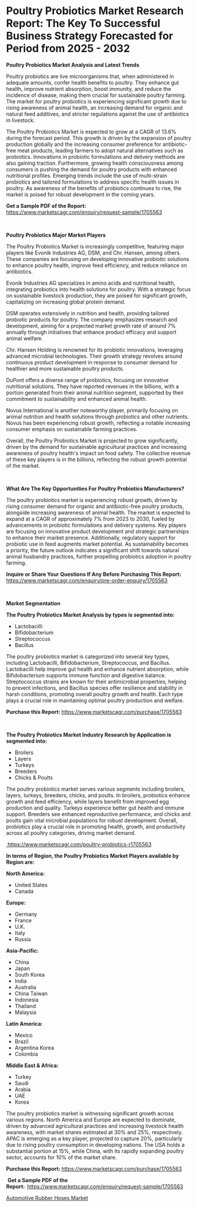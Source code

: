 <p><h1>Poultry Probiotics Market Research Report: The Key To Successful Business Strategy Forecasted for Period from 2025 - 2032</h1></p><p><strong>Poultry Probiotics Market Analysis and Latest Trends</strong></p>
<p><p>Poultry probiotics are live microorganisms that, when administered in adequate amounts, confer health benefits to poultry. They enhance gut health, improve nutrient absorption, boost immunity, and reduce the incidence of disease, making them crucial for sustainable poultry farming. The market for poultry probiotics is experiencing significant growth due to rising awareness of animal health, an increasing demand for organic and natural feed additives, and stricter regulations against the use of antibiotics in livestock.</p><p>The Poultry Probiotics Market is expected to grow at a CAGR of 13.6% during the forecast period. This growth is driven by the expansion of poultry production globally and the increasing consumer preference for antibiotic-free meat products, leading farmers to adopt natural alternatives such as probiotics. Innovations in probiotic formulations and delivery methods are also gaining traction. Furthermore, growing health consciousness among consumers is pushing the demand for poultry products with enhanced nutritional profiles. Emerging trends include the use of multi-strain probiotics and tailored formulations to address specific health issues in poultry. As awareness of the benefits of probiotics continues to rise, the market is poised for robust development in the coming years.</p></p>
<p><strong>Get a Sample PDF of the Report:&nbsp;</strong> <a href="https://www.marketscagr.com/enquiry/request-sample/1705563?utm_campaign=3188&utm_medium=2&utm_source=Github&utm_content=ia&utm_term=01042025&utm_id=poultry-probiotics">https://www.marketscagr.com/enquiry/request-sample/1705563</a></p>
<p>&nbsp;</p>
<p><strong>Poultry Probiotics Major Market Players</strong></p>
<p><p>The Poultry Probiotics Market is increasingly competitive, featuring major players like Evonik Industries AG, DSM, and Chr. Hansen, among others. These companies are focusing on developing innovative probiotic solutions to enhance poultry health, improve feed efficiency, and reduce reliance on antibiotics.</p><p>Evonik Industries AG specializes in amino acids and nutritional health, integrating probiotics into health solutions for poultry. With a strategic focus on sustainable livestock production, they are poised for significant growth, capitalizing on increasing global protein demand.</p><p>DSM operates extensively in nutrition and health, providing tailored probiotic products for poultry. The company emphasizes research and development, aiming for a projected market growth rate of around 7% annually through initiatives that enhance product efficacy and support animal welfare.</p><p>Chr. Hansen Holding is renowned for its probiotic innovations, leveraging advanced microbial technologies. Their growth strategy revolves around continuous product development in response to consumer demand for healthier and more sustainable poultry products.</p><p>DuPont offers a diverse range of probiotics, focusing on innovative nutritional solutions. They have reported revenues in the billions, with a portion generated from their animal nutrition segment, supported by their commitment to sustainability and enhanced animal health.</p><p>Novus International is another noteworthy player, primarily focusing on animal nutrition and health solutions through probiotics and other nutrients. Novus has been experiencing robust growth, reflecting a notable increasing consumer emphasis on sustainable farming practices.</p><p>Overall, the Poultry Probiotics Market is projected to grow significantly, driven by the demand for sustainable agricultural practices and increasing awareness of poultry health's impact on food safety. The collective revenue of these key players is in the billions, reflecting the robust growth potential of the market.</p></p>
<p>&nbsp;</p>
<p><strong>What Are The Key Opportunities For Poultry Probiotics Manufacturers?</strong></p>
<p><p>The poultry probiotics market is experiencing robust growth, driven by rising consumer demand for organic and antibiotic-free poultry products, alongside increasing awareness of animal health. The market is expected to expand at a CAGR of approximately 7% from 2023 to 2030, fueled by advancements in probiotic formulations and delivery systems. Key players are focusing on innovative product development and strategic partnerships to enhance their market presence. Additionally, regulatory support for probiotic use in feed augments market potential. As sustainability becomes a priority, the future outlook indicates a significant shift towards natural animal husbandry practices, further propelling probiotics adoption in poultry farming.</p></p>
<p><strong>Inquire or Share Your Questions If Any Before Purchasing This Report:</strong> <a href="https://www.marketscagr.com/enquiry/pre-order-enquiry/1705563?utm_campaign=3188&utm_medium=2&utm_source=Github&utm_content=ia&utm_term=01042025&utm_id=poultry-probiotics">https://www.marketscagr.com/enquiry/pre-order-enquiry/1705563</a></p>
<p>&nbsp;</p>
<p><strong>Market Segmentation</strong></p>
<p><strong>The Poultry Probiotics Market Analysis by types is segmented into:</strong></p>
<p><ul><li>Lactobacilli</li><li>Bifidobacterium</li><li>Streptococcus</li><li>Bacillus</li></ul></p>
<p><p>The poultry probiotics market is categorized into several key types, including Lactobacilli, Bifidobacterium, Streptococcus, and Bacillus. Lactobacilli help improve gut health and enhance nutrient absorption, while Bifidobacterium supports immune function and digestive balance. Streptococcus strains are known for their antimicrobial properties, helping to prevent infections, and Bacillus species offer resilience and stability in harsh conditions, promoting overall poultry growth and health. Each type plays a crucial role in maintaining optimal poultry production and welfare.</p></p>
<p><strong>Purchase this Report:&nbsp;</strong><a href="https://www.marketscagr.com/purchase/1705563?utm_campaign=3188&utm_medium=2&utm_source=Github&utm_content=ia&utm_term=01042025&utm_id=poultry-probiotics">https://www.marketscagr.com/purchase/1705563</a></p>
<p>&nbsp;</p>
<p><strong>The Poultry Probiotics Market Industry Research by Application is segmented into:</strong></p>
<p><ul><li>Broilers</li><li>Layers</li><li>Turkeys</li><li>Breeders</li><li>Chicks & Poults</li></ul></p>
<p><p>The poultry probiotics market serves various segments including broilers, layers, turkeys, breeders, chicks, and poults. In broilers, probiotics enhance growth and feed efficiency, while layers benefit from improved egg production and quality. Turkeys experience better gut health and immune support. Breeders see enhanced reproductive performance, and chicks and poults gain vital microbial populations for robust development. Overall, probiotics play a crucial role in promoting health, growth, and productivity across all poultry categories, driving market demand.</p></p>
<p><a href="https://www.marketscagr.com/poultry-probiotics-r1705563?utm_campaign=3188&utm_medium=2&utm_source=Github&utm_content=ia&utm_term=01042025&utm_id=poultry-probiotics">&nbsp;https://www.marketscagr.com/poultry-probiotics-r1705563</a></p>
<p><strong>In terms of Region, the Poultry Probiotics Market Players available by Region are:</strong></p>
<p>
    <p> <strong> North America: </strong>
        <ul>
            <li>United States</li>
            <li>Canada</li>
        </ul>
        </p> 
    <p> <strong> Europe: </strong>
        <ul>
            <li>Germany</li>
            <li>France</li>
            <li>U.K.</li>
            <li>Italy</li>
            <li>Russia</li>
        </ul>
        </p> 
    <p> <strong> Asia-Pacific: </strong>
        <ul>
            <li>China</li>
            <li>Japan</li>
            <li>South Korea</li>
            <li>India</li>
            <li>Australia</li>
            <li>China Taiwan</li>
            <li>Indonesia</li>
            <li>Thailand</li>
            <li>Malaysia</li>
        </ul>
        </p> 
    <p> <strong> Latin America: </strong>
        <ul>
            <li>Mexico</li>
            <li>Brazil</li>
            <li>Argentina Korea</li>
            <li>Colombia</li>
        </ul>
        </p> 
    <p> <strong> Middle East & Africa: </strong>
        <ul>
            <li>Turkey</li>
            <li>Saudi</li>
            <li>Arabia</li>
            <li>UAE</li>
            <li>Korea</li>
        </ul>
    </p>
    </p>
<p><p>The poultry probiotics market is witnessing significant growth across various regions. North America and Europe are expected to dominate, driven by advanced agricultural practices and increasing livestock health awareness, with market shares estimated at 30% and 25%, respectively. APAC is emerging as a key player, projected to capture 20%, particularly due to rising poultry consumption in developing nations. The USA holds a substantial portion at 15%, while China, with its rapidly expanding poultry sector, accounts for 10% of the market share.</p></p>
<p><strong>Purchase this Report: </strong><a href="https://www.marketscagr.com/purchase/1705563?utm_campaign=3188&utm_medium=2&utm_source=Github&utm_content=ia&utm_term=01042025&utm_id=poultry-probiotics">https://www.marketscagr.com/purchase/1705563</a></p>
<p>&nbsp;<strong>Get a Sample PDF of the Report:&nbsp;&nbsp;</strong><a href="https://www.marketscagr.com/enquiry/request-sample/1705563?utm_campaign=3188&utm_medium=2&utm_source=Github&utm_content=ia&utm_term=01042025&utm_id=poultry-probiotics">https://www.marketscagr.com/enquiry/request-sample/1705563</a></p>
<p><strong></strong></p>
<p><p><a href="https://github.com/cobinaydin13/Market-Research-Report-List-1/blob/main/automotive-rubber-hoses-market.md?utm_campaign=3188&utm_medium=2&utm_source=Github&utm_content=ia&utm_term=01042025&utm_id=poultry-probiotics">Automotive Rubber Hoses Market</a></p></p>
